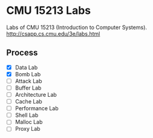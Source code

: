 # CMU 15213 Labs

Labs of CMU 15213 (Introduction to Computer Systems).
<http://csapp.cs.cmu.edu/3e/labs.html>

## Process

- [x] Data Lab
- [x] Bomb Lab
- [ ] Attack Lab
- [ ] Buffer Lab
- [ ] Architecture Lab
- [ ] Cache Lab
- [ ] Performance Lab
- [ ] Shell Lab
- [ ] Malloc Lab
- [ ] Proxy Lab

